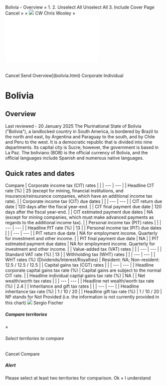 Bolivia - Overview
×
1.
2.
Unselect All
Unselect All
3.
Include Cover Page
Cancel
×
×
![](-/media/world-wide-tax-summaries/attachments/global---chris-wooley.ashx%3Frev=ac5e5f3223b34096b1afc2a6009c7320&revision=ac5e5f32-23b3-4096-b1af-c2a6009c7320&hash=859B7ADC84DC2CBEC9760E9E6EE7DE6D0A8BFCDF)
CW
Chris Wooley
×
![](bolivia.html)
######
Cancel
Send
Overview](bolivia.html)
Corporate
Individual
# Bolivia
## Overview
Last reviewed - 20 January 2025
The Plurinational State of Bolivia ("Bolivia"), a landlocked country in South America, is bordered by Brazil to the north and east, by Argentina and Paraguay to the south, and by Chile and Peru to the west. It is a democratic republic that is divided into nine departments. Its capital city is Sucre; however, the government is based in La Paz. The boliviano (BOB) is the official currency of Bolivia, and the official languages include Spanish and numerous native languages.
## Quick rates and dates
Compare
| Corporate income tax (CIT) rates | |
| --- | --- |
| Headline CIT rate (%) | 25 (except for mining, financial institutions, and insurance/reinsurance companies, which have an additional income tax rate). |
| Corporate income tax (CIT) due dates | |
| --- | --- |
| CIT return due date | 120 days after the fiscal year-end. |
| CIT final payment due date | 120 days after the fiscal year-end. |
| CIT estimated payment due dates | NA (except for mining companies, which must make advanced payments as regards to the additional income tax). |
| Personal income tax (PIT) rates | |
| --- | --- |
| Headline PIT rate (%) | 13 |
| Personal income tax (PIT) due dates | |
| --- | --- |
| PIT return due date | NA for employment income.  Quarterly for investment and other income. |
| PIT final payment due date | NA |
| PIT estimated payment due dates | NA for employment income.  Quarterly for investment and other income. |
| Value-added tax (VAT) rates | |
| --- | --- |
| Standard VAT rate (%) | 13 |
| Withholding tax (WHT) rates | |
| --- | --- |
| WHT rates (%) (Dividends/Interest/Royalties) | Resident: NA;  Non-resident: 12.5 / 12.5 / 12.5 |
| Capital gains tax (CGT) rates | |
| --- | --- |
| Headline corporate capital gains tax rate (%) | Capital gains are subject to the normal CIT rate. |
| Headline individual capital gains tax rate (%) | NA |
| Net wealth/worth tax rates | |
| --- | --- |
| Headline net wealth/worth tax rate (%) | 2.4 |
| Inheritance and gift tax rates | |
| --- | --- |
| Headline inheritance tax rate (%) | 1 / 10 / 20 |
| Headline gift tax rate (%) | 1 / 10 / 20 |
NP stands for Not Provided (i.e. the information is not currently provided in this chart)
![](-/media/world-wide-tax-summaries/attachments/bolivia---sergio_fischer.ashx%3Frev=e5e0a898b3d4436abbdb3be4466cd7bc&revision=e5e0a898-b3d4-436a-bbdb-3be4466cd7bc&hash=B1DD13D95FCE51EADE9BA8082D3A527597BA2F0F)
Sergio Fischer
##### Compare territories
×
###### Select territories to compare
#####
Cancel
Compare
##### Alert
Please select at least two territories for comparison.
Ok
×
I understand